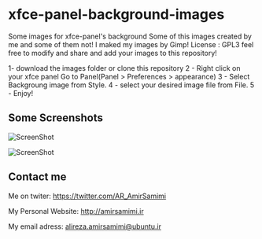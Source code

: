 # xfce-panel-background-images
Some images for xfce-panel's background
Some of this images created by me and some of them not!
I maked my images by Gimp! 
License : GPL3
feel free to modify and share and add your images to this repository!

1- download the images folder or clone this repository
2 - Right click on your xfce panel
	Go to Panel(Panel > Preferences > appearance)
3 - Select Backgroung image from Style.
4 - select your desired image file from File.
5 - Enjoy!


## Some Screenshots
![ScreenShot](http://s6.picofile.com/file/8202702626/pdmt.jpg)


![ScreenShot](http://s6.picofile.com/file/8251316068/numix_panel.jpg)



## Contact me
Me on twiter:
https://twitter.com/AR_AmirSamimi

My Personal Website:
http://amirsamimi.ir

My email adress:
alireza.amirsamimi@ubuntu.ir
